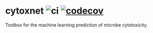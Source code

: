 # cytoxnet ![ci](https://github.com/Zymergen-DIRECT-2021/cytoxnet/actions/workflows/ci.yml/badge.svg?branch=main) [![codecov](https://codecov.io/gh/Zymergen-DIRECT-2021/cytoxnet/branch/main/graph/badge.svg?token=IVAS3MWX5B)](https://codecov.io/gh/Zymergen-DIRECT-2021/cytoxnet)

Toolbox for the machine learning prediction of microbe cytotoxicity.
